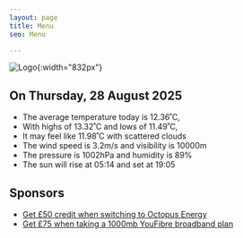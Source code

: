 ```yaml
---
layout: page
title: Menu
seo: Menu

---
```


![Logo](/images/logo.jpg){:width="832px"}

<!-- weather_marker starts -->
## On Thursday, 28 August 2025

- The average temperature today is 12.36˚C,
- With highs of 13.32˚C and lows of 11.49˚C,
- It may feel like 11.98˚C with scattered clouds
- The wind speed is 3.2m/s and visibility is 10000m
- The pressure is 1002hPa and humidity is 89%
- The sun will rise at 05:14 and set at 19:05

<!-- weather_marker ends -->

## Sponsors

- [Get £50 credit when switching to Octopus Energy](https://bit.ly/3oD1nnS)
- [Get £75 when taking a 1000mb YouFibre broadband plan](https://aklam.io/91zWhU?)
